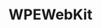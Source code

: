 ---
link_name: WPEWebKit
project_project_url: https://github.com/WebPlatformForEmbedded/WPEWebKit
title: WPEWebKit
---
